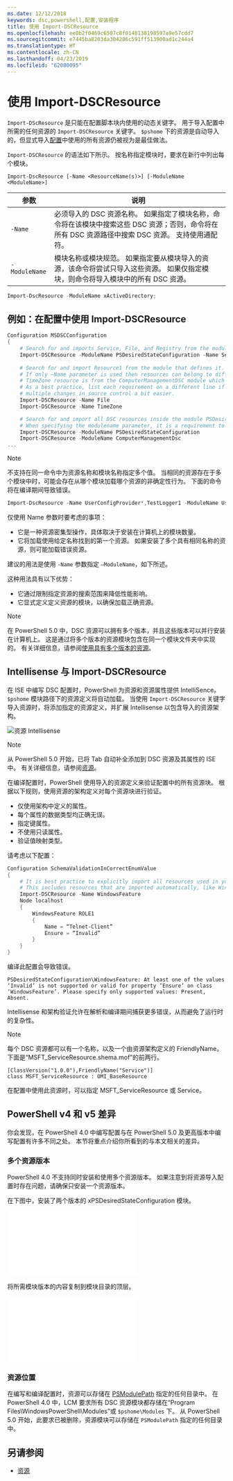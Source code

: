 ```yaml
---
ms.date: 12/12/2018
keywords: dsc,powershell,配置,安装程序
title: 使用 Import-DSCResource
ms.openlocfilehash: ee0b2f0469c6507c8f0148138198597a9e57cdd7
ms.sourcegitcommit: e7445ba8203da304286c591ff513900ad1c244a4
ms.translationtype: HT
ms.contentlocale: zh-CN
ms.lasthandoff: 04/23/2019
ms.locfileid: "62080095"
---
```

# <a name="using-import-dscresource"></a>使用 Import-DSCResource

`Import-DScResource` 是只能在配置脚本块内使用的动态关键字。 用于导入配置中所需的任何资源的 `Import-DSCResource` 关键字。 `$pshome` 下的资源是自动导入的，但显式导入[配置](Configurations.md)中使用的所有资源仍被视为是最佳做法。

`Import-DSCResource` 的语法如下所示。  按名称指定模块时，要求在新行中列出每个模块。

```syntax
Import-DscResource [-Name <ResourceName(s)>] [-ModuleName <ModuleName>]
```

|参数  |说明  |
|---------|---------|
|`-Name`|必须导入的 DSC 资源名称。 如果指定了模块名称，命令将在该模块中搜索这些 DSC 资源；否则，命令将在所有 DSC 资源路径中搜索 DSC 资源。 支持使用通配符。|
|`-ModuleName`|模块名称或模块规范。  如果指定要从模块导入的资源，该命令将尝试只导入这些资源。 如果仅指定模块，则命令将导入模块中的所有 DSC 资源。|

```powershell
Import-DscResource -ModuleName xActiveDirectory;
```

## <a name="example-use-import-dscresource-within-a-configuration"></a>例如：在配置中使用 Import-DSCResource

```powershell
Configuration MSDSCConfiguration
{
    # Search for and imports Service, File, and Registry from the module PSDesiredStateConfiguration.
    Import-DSCResource -ModuleName PSDesiredStateConfiguration -Name Service, File, Registry
    
    # Search for and import Resource1 from the module that defines it.
    # If only –Name parameter is used then resources can belong to different PowerShell modules as well.
    # TimeZone resource is from the ComputerManagementDSC module which is not installed by default.
    # As a best practice, list each requirement on a different line if possible.  This makes reviewing
    # multiple changes in source control a bit easier.
    Import-DSCResource -Name File
    Import-DSCResource -Name TimeZone

    # Search for and import all DSC resources inside the module PSDesiredStateConfiguration.
    # When specifying the modulename parameter, it is a requirement to list each on a new line.
    Import-DSCResource -ModuleName PSDesiredStateConfiguration
    Import-DSCResource -ModuleName ComputerManagementDsc
...
```

> [!NOTE]
> 不支持在同一命令中为资源名称和模块名称指定多个值。 当相同的资源存在于多个模块中时，可能会存在从哪个模块加载哪个资源的非确定性行为。 下面的命令将在编译期间导致错误。
>
> ```powershell
> Import-DscResource -Name UserConfigProvider*,TestLogger1 -ModuleName UserConfigProv,PsModuleForTestLogger
> ```

仅使用 Name 参数时要考虑的事项：

- 它是一种资源密集型操作，具体取决于安装在计算机上的模块数量。
- 它将加载使用给定名称找到的第一个资源。 如果安装了多个具有相同名称的资源，则可能加载错误资源。

建议的用法是使用 `-Name` 参数指定 `–ModuleName`，如下所述。

这种用法具有以下优势：

- 它通过限制指定资源的搜索范围来降低性能影响。
- 它显式定义定义资源的模块，以确保加载正确资源。

> [!NOTE]
> 在 PowerShell 5.0 中，DSC 资源可以拥有多个版本，并且这些版本可以并行安装在计算机上。 这是通过将多个版本的资源模块包含在同一个模块文件夹中实现的。
> 有关详细信息，请参阅[使用具有多个版本的资源](sxsresource.md)。

## <a name="intellisense-with-import-dscresource"></a>Intellisense 与 Import-DSCResource

在 ISE 中编写 DSC 配置时，PowerShell 为资源和资源属性提供 IntelliSence。 `$pshome` 模块路径下的资源定义将自动加载。 当使用 `Import-DSCResource` 关键字导入资源时，将添加指定的资源定义，并扩展 Intellisense 以包含导入的资源架构。

![资源 Intellisense](/media/resource-intellisense.png)

> [!NOTE]
> 从 PowerShell 5.0 开始，已将 Tab 自动补全添加到 DSC 资源及其属性的 ISE 中。 有关详细信息，请参阅[资源](../resources/resources.md)。

在编译配置时，PowerShell 使用导入的资源定义来验证配置中的所有资源块。
根据以下规则，使用资源的架构定义对每个资源块进行验证。

- 仅使用架构中定义的属性。
- 每个属性的数据类型均正确无误。
- 指定键属性。
- 不使用只读属性。
- 验证值映射类型。

请考虑以下配置：

```powershell
Configuration SchemaValidationInCorrectEnumValue
{
    # It is best practice to explicitly import all resources used in your Configuration.
    # This includes resources that are imported automatically, like WindowsFeature.
    Import-DSCResource -Name WindowsFeature
    Node localhost
    {
        WindowsFeature ROLE1
        {
            Name = “Telnet-Client”
            Ensure = “Invalid”
        }
    }
}
```

编译此配置会导致错误。

```output
PSDesiredStateConfiguration\WindowsFeature: At least one of the values ‘Invalid’ is not supported or valid for property ‘Ensure’ on class ‘WindowsFeature’. Please specify only supported values: Present, Absent.
```

Intellisense 和架构验证允许在解析和编译期间捕获更多错误，从而避免了运行时的复杂性。

> [!NOTE]
> 每个 DSC 资源都可以有一个名称，以及一个由资源架构定义的 FriendlyName。 下面是“MSFT_ServiceResource.shema.mof”的前两行。
> ```syntax
> [ClassVersion("1.0.0"),FriendlyName("Service")]
> class MSFT_ServiceResource : OMI_BaseResource
> ```
> 在配置中使用此资源时，可以指定 MSFT_ServiceResource 或 Service。

## <a name="powershell-v4-and-v5-differences"></a>PowerShell v4 和 v5 差异

你会发现，在 PowerShell 4.0 中编写配置与在 PowerShell 5.0 及更高版本中编写配置有许多不同之处。 本节将重点介绍你所看到的与本文相关的差异。

### <a name="multiple-resource-versions"></a>多个资源版本

PowerShell 4.0 不支持同时安装和使用多个资源版本。 如果注意到将资源导入配置时存在问题，请确保只安装一个资源版本。

在下图中，安装了两个版本的 xPSDesiredStateConfiguration 模块。

![修复了多个资源版本](/media/multiple-resource-versions-broken.md)

将所需模块版本的内容复制到模块目录的顶层。

![修复了多个资源版本](/media/multiple-resource-versions-fixed.md)

### <a name="resource-location"></a>资源位置

在编写和编译配置时，资源可以存储在 [PSModulePath](/powershell/developer/module/modifying-the-psmodulepath-installation-path) 指定的任何目录中。 在 PowerShell 4.0 中，LCM 要求所有 DSC 资源模块都存储在“Program Files\WindowsPowerShell\Modules”或 `$pshome\Modules` 下。 从 PowerShell 5.0 开始，此要求已被删除，资源模块可以存储在 `PSModulePath` 指定的任何目录中。

## <a name="see-also"></a>另请参阅

- [资源](../resources/resources.md)
